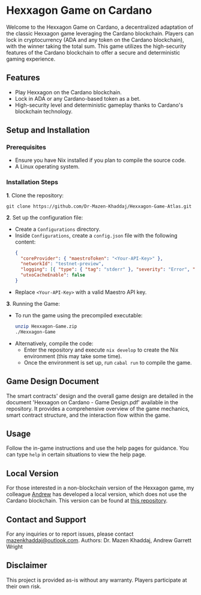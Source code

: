 # Hexxagon Game on Cardano

Welcome to the Hexxagon Game on Cardano, a decentralized adaptation of the classic Hexxagon game leveraging the Cardano blockchain. Players can lock in cryptocurrency (ADA and any token on the Cardano blockchain), with the winner taking the total sum. This game utilizes the high-security features of the Cardano blockchain to offer a secure and deterministic gaming experience.

## Features

- Play Hexxagon on the Cardano blockchain.
- Lock in ADA or any Cardano-based token as a bet.
- High-security level and deterministic gameplay thanks to Cardano's blockchain technology.

## Setup and Installation

### Prerequisites

- Ensure you have Nix installed if you plan to compile the source code.
- A Linux operating system.

### Installation Steps

**1**. Clone the repository:
   ```
   git clone https://github.com/Dr-Mazen-Khaddaj/Hexxagon-Game-Atlas.git
   ```

**2**. Set up the configuration file:
- Create a `Configurations` directory.
- Inside `Configurations`, create a `config.json` file with the following content:
  ```json
  {
    "coreProvider": { "maestroToken": "<Your-API-Key>" },
    "networkId": "testnet-preview",
    "logging": [{ "type": { "tag": "stderr" }, "severity": "Error", "verbosity": "V3" }],
    "utxoCacheEnable": false
  }
  ```
- Replace `<Your-API-Key>` with a valid Maestro API key.

**3**. Running the Game:
- To run the game using the precompiled executable:
    ```bash
    unzip Hexxagon-Game.zip
    ./Hexxagon-Game
    ```
- Alternatively, compile the code:
  - Enter the repository and execute `nix develop` to create the Nix environment (this may take some time).
  - Once the environment is set up, run `cabal run` to compile the game.

## Game Design Document

The smart contracts' design and the overall game design are detailed in the document 'Hexxagon on Cardano - Game Design.pdf' available in the repository. It provides a comprehensive overview of the game mechanics, smart contract structure, and the interaction flow within the game.

## Usage

  Follow the in-game instructions and use the help pages for guidance. You can type `help` in certain situations to view the help page.

## Local Version

For those interested in a non-blockchain version of the Hexxagon game, my colleague [Andrew](https://github.com/ovitus) has developed a local version, which does not use the Cardano blockchain. This version can be found at [this repository](https://github.com/ovitus/hexxagon.git).

## Contact and Support

  For any inquiries or to report issues, please contact mazenkhaddaj@outlook.com.
  Authors: Dr. Mazen Khaddaj, Andrew Garrett Wright

## Disclaimer

  This project is provided as-is without any warranty. Players participate at their own risk.

